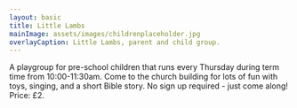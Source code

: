```yaml
---
layout: basic
title: Little Lambs
mainImage: assets/images/childrenplaceholder.jpg
overlayCaption: Little Lambs, parent and child group.
---
```

A playgroup for pre-school children that runs every Thursday during term time from 10:00-11:30am. Come to the church building for lots of fun with toys, singing, and a short Bible story. No sign up required - just come along! Price: £2.
